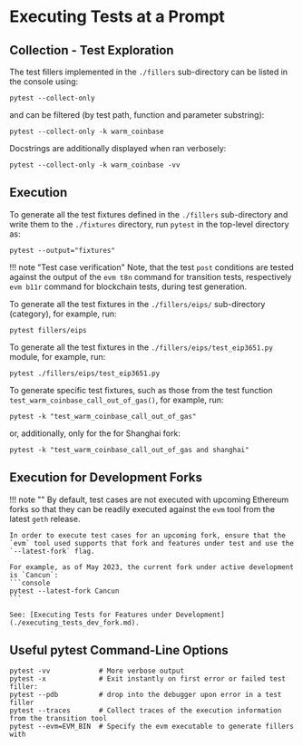 # Executing Tests at a Prompt

## Collection - Test Exploration

The test fillers implemented in the `./fillers` sub-directory can be listed in the console using:
```console
pytest --collect-only
```
and can be filtered (by test path, function and parameter substring):
```console
pytest --collect-only -k warm_coinbase
```
Docstrings are additionally displayed when ran verbosely:
```console
pytest --collect-only -k warm_coinbase -vv
```

## Execution


To generate all the test fixtures defined in the `./fillers` sub-directory and write them to the `./fixtures` directory, run `pytest` in the top-level directory as:
```console
pytest --output="fixtures"
```

!!! note "Test case verification"
    Note, that the test `post` conditions are tested against the output of the `evm t8n` command for transition tests, respectively `evm b11r` command for blockchain tests, during test generation.

To generate all the test fixtures in the `./fillers/eips/` sub-directory (category), for example, run:
```console
pytest fillers/eips
```

To generate all the test fixtures in the `./fillers/eips/test_eip3651.py` module, for example, run:
```console
pytest ./fillers/eips/test_eip3651.py
```

To generate specific test fixtures, such as those from the test function `test_warm_coinbase_call_out_of_gas()`, for example, run:
```console
pytest -k "test_warm_coinbase_call_out_of_gas"
```
or, additionally, only for the for Shanghai fork:
```console
pytest -k "test_warm_coinbase_call_out_of_gas and shanghai"
```

## Execution for Development Forks 

!!! note ""
    By default, test cases are not executed with upcoming Ethereum forks so that they can be readily executed against the `evm` tool from the latest `geth` release. 
    
    In order to execute test cases for an upcoming fork, ensure that the `evm` tool used supports that fork and features under test and use the `--latest-fork` flag.
    
    For example, as of May 2023, the current fork under active development is `Cancun`:
    ```console
    pytest --latest-fork Cancun
    ```

    See: [Executing Tests for Features under Development](./executing_tests_dev_fork.md).

## Useful pytest Command-Line Options

```console
pytest -vv            # More verbose output
pytest -x             # Exit instantly on first error or failed test filler:
pytest --pdb          # drop into the debugger upon error in a test filler
pytest --traces       # Collect traces of the execution information from the transition tool
pytest --evm=EVM_BIN  # Specify the evm executable to generate fillers with
```